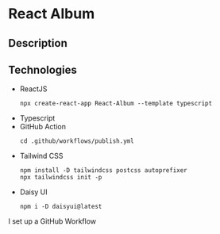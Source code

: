 # React Album

## Description

## Technologies
- ReactJS
    ```
    npx create-react-app React-Album --template typescript
    ```
- Typescript
- GitHub Action
    ```
    cd .github/workflows/publish.yml
    ```
- Tailwind CSS
    ```
    npm install -D tailwindcss postcss autoprefixer
    npx tailwindcss init -p
    ```
- Daisy UI
    ```
    npm i -D daisyui@latest
    ```



I set up a GitHub Workflow 



